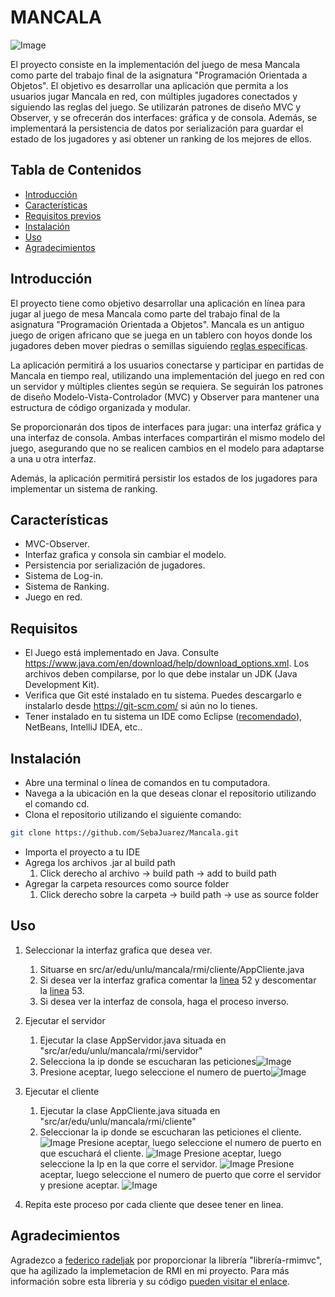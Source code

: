 # MANCALA

![Image](https://res.cloudinary.com/dwybyiio5/image/upload/v1690935370/wbju9bv7j5z4dqsmrmwi.png)

El proyecto consiste en la implementación del juego de mesa Mancala como parte del trabajo final de la asignatura "Programación Orientada a Objetos". El objetivo es desarrollar una aplicación que permita a los usuarios jugar Mancala en red, con múltiples jugadores conectados y siguiendo las reglas del juego. Se utilizarán patrones de diseño MVC y Observer, y se ofrecerán dos interfaces: gráfica y de consola. Además, se implementará la persistencia de datos por serialización para guardar el estado de los jugadores y asi obtener un ranking de los mejores de ellos. 
    
## Tabla de Contenidos

- [Introducción](#introducción)
- [Características](#características)
- [Requisitos previos](#requisitos)
- [Instalación](#instalación)
- [Uso](#uso)
- [Agradecimientos](#agradecimientos)

## Introducción

El proyecto tiene como objetivo desarrollar una aplicación en línea para jugar al juego de mesa Mancala como parte del trabajo final de la asignatura "Programación Orientada a Objetos". Mancala es un antiguo juego de origen africano que se juega en un tablero con hoyos donde los jugadores deben mover piedras o semillas siguiendo [reglas específicas](https://brainking.com/es/GameRules?tp=103).

La aplicación permitirá a los usuarios conectarse y participar en partidas de Mancala en tiempo real, utilizando una implementación del juego en red con un servidor y múltiples clientes según se requiera. Se seguirán los patrones de diseño Modelo-Vista-Controlador (MVC) y Observer para mantener una estructura de código organizada y modular.

Se proporcionarán dos tipos de interfaces para jugar: una interfaz gráfica y una interfaz de consola. Ambas interfaces compartirán el mismo modelo del juego, asegurando que no se realicen cambios en el modelo para adaptarse a una u otra interfaz.

Además, la aplicación permitirá persistir los estados de los jugadores para implementar un sistema de ranking.

## Características

- MVC-Observer.
- Interfaz grafica y consola sin cambiar el modelo.
- Persistencia por serialización de jugadores.
- Sistema de Log-in.
- Sistema de Ranking.
- Juego en red.

## Requisitos

- El Juego está implementado en Java. Consulte https://www.java.com/en/download/help/download_options.xml. Los archivos deben compilarse, por lo que debe instalar un JDK (Java Development Kit). 
- Verifica que Git esté instalado en tu sistema. Puedes descargarlo e instalarlo desde https://git-scm.com/ si aún no lo tienes.
- Tener instalado en tu sistema un IDE como Eclipse ([recomendado](https://www.eclipse.org/downloads/download.php?file=/oomph/epp/2023-06/R/eclipse-inst-jre-win64.exe)), NetBeans, IntelliJ IDEA, etc..

## Instalación

- Abre una terminal o línea de comandos en tu computadora.
- Navega a la ubicación en la que deseas clonar el repositorio utilizando el comando cd.
- Clona el repositorio utilizando el siguiente comando:

```bash
git clone https://github.com/SebaJuarez/Mancala.git
```
- Importa el proyecto a tu IDE
- Agrega los archivos .jar al build path 
    1. Click derecho al archivo -> build path -> add to build path
- Agregar la carpeta resources como source folder
    1. Click derecho sobre la carpeta -> build path -> use as source folder

## Uso

1.  Seleccionar la interfaz grafica que desea ver. 
     1. Situarse en src/ar/edu/unlu/mancala/rmi/cliente/AppCliente.java 
     2. Si desea ver la interfaz grafica 
comentar la [linea](https://github.com/SebaJuarez/Mancala/blob/4e923770fafec2bad95edc7cd16a65386ddb31f9/src/ar/edu/unlu/mancala/rmi/cliente/AppCliente.java#L52) 52 y descomentar la [linea](https://github.com/SebaJuarez/Mancala/blob/4e923770fafec2bad95edc7cd16a65386ddb31f9/src/ar/edu/unlu/mancala/rmi/cliente/AppCliente.java#L53) 53. 
    3. Si desea ver la interfaz de consola, haga el proceso inverso.

2. Ejecutar el  servidor 
    1. Ejecutar la clase AppServidor.java situada en "src/ar/edu/unlu/mancala/rmi/servidor"
    2. Selecciona la ip donde se escucharan las peticiones![Image](https://res.cloudinary.com/dwybyiio5/image/upload/v1690935864/imcyz62cvqyejhugfbcg.png)
    3. Presione aceptar, luego seleccione el numero de puerto![Image](https://res.cloudinary.com/dwybyiio5/image/upload/v1690935905/jdunzlpnodidrybhoejp.png)
3. Ejecutar el cliente
    1. Ejecutar la clase AppCliente.java situada en "src/ar/edu/unlu/mancala/rmi/cliente"
    2. Seleccionar la ip donde se escucharan las peticiones el cliente.
![Image](https://res.cloudinary.com/dwybyiio5/image/upload/v1690935935/vjgmtuxujufilgxf6okw.png)
Presione aceptar, luego seleccione el numero de puerto en que escuchará el cliente.
![Image](https://res.cloudinary.com/dwybyiio5/image/upload/v1690935533/cdpn8nhjs80kfptkzt2j.png)
Presione aceptar, luego seleccione la Ip en la que corre el servidor.
![Image](https://res.cloudinary.com/dwybyiio5/image/upload/v1690935691/qnpxvcewjxe61hzrtxma.png)
Presione aceptar, luego seleccione el numero de puerto que corre el servidor y presione aceptar.
![Image](https://res.cloudinary.com/dwybyiio5/image/upload/v1690935647/zqkmhzotkod629if2ubr.png)
        
4. Repita este proceso por cada cliente que desee tener en linea.
        
## Agradecimientos

Agradezco a [federico radeljak](https://github.com/federicoradeljak) por proporcionar la librería "librería-rmimvc", que ha agilizado la implemetacion de RMI en mi proyecto. Para más información sobre esta librería y su código  [pueden visitar el enlace](https://github.com/federicoradeljak/libreria-rmimvc).
        
